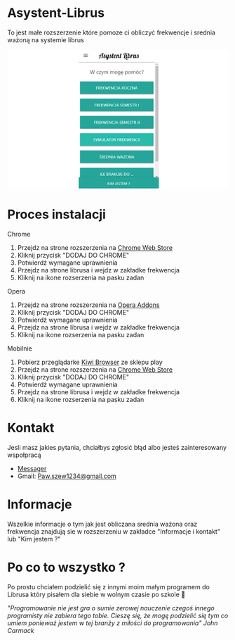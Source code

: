 # Asystent-Librus

To jest małe rozszerzenie które pomoze ci obliczyć frekwencje i srednia ważoną na systemie librus

![Asystent-Librus](https://raw.githubusercontent.com/pasjonatprogramowania/Asystent-LIbrus/master/img/titleImage.jpg)

# Proces instalacji

Chrome
1. Przejdz na strone rozszerzenia na [Chrome Web Store](https://chrome.google.com/webstore/detail/asystent-librus-frekwencj/ignllhpmbnggadkmfabibalgmednlhom)
2. Kliknij przycisk "DODAJ DO CHROME"
3. Potwierdź wymagane uprawnienia
4. Przejdz na strone librusa i wejdz w zakładke frekwencja 
5. Kliknij na ikone rozserzenia na pasku zadan

Opera
1. Przejdz na strone rozszerzenia na [Opera Addons](https://addons.opera.com/pl/extensions/details/asystent-librus-frekwencja-i-srednia/)
2. Kliknij przycisk "DODAJ DO CHROME"
3. Potwierdź wymagane uprawnienia
4. Przejdz na strone librusa i wejdz w zakładke frekwencja 
5. Kliknij na ikone rozserzenia na pasku zadan

Mobilnie
1. Pobierz przeglądarke [Kiwi Browser](https://play.google.com/store/apps/details?id=com.kiwibrowser.browser&hl=pl) ze sklepu play
2. Przejdz na strone rozszerzenia na [Chrome Web Store](https://chrome.google.com/webstore/detail/asystent-librus-frekwencj/ignllhpmbnggadkmfabibalgmednlhom)
3. Kliknij przycisk "DODAJ DO CHROME"
4. Potwierdź wymagane uprawnienia
5. Przejdz na strone librusa i wejdz w zakładke frekwencja 
6. Kliknij na ikone rozserzenia na pasku zadan

# Kontakt

Jesli masz jakies pytania, chciałbys zgłosić błąd albo jesteś zainteresowany wspołpracą

* [Messager](https://www.messenger.com/t/100011516688455)
* Gmail: Paw.szew1234@gmail.com

# Informacje
Wszelkie informacje o tym jak jest obliczana srednia ważona oraz frekwencja znajdują sie w rozszerzeniu w zakładce "Informacje i kontakt" lub "Kim jestem ?"

# Po co to wszystko ?

Po prostu chciałem podzielić się z innymi moim małym programem do Librusa który pisałem dla siebie w wolnym czasie po szkole 🙂

*"Programowanie nie jest gra o sumie zerowej nauczenie czegoś innego programisty nie zabiera tego tobie. Cieszę się, że mogę podzielić się tym co umiem ponieważ jestem w tej branży z miłości do programowania" John Carmack*


